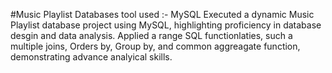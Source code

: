 #Music Playlist Databases
tool used :- MySQL 
Executed a dynamic Music Playlist database project using MySQL, highlighting proficiency in database desgin and data analysis. Applied a range SQL functionlaties, such a multiple joins, Orders by, Group by, and common aggreagate function, demonstrating advance analyical skills.
